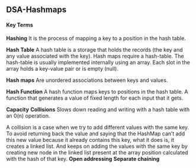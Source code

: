 ## DSA-Hashmaps

####  Key Terms

**Hashing** 
It is the process of mapping a key to a position in the hash table.

**Hash Table** 
A hash table is a storage that holds the records (the key and any value associated with the key). Hash maps require a hash-table. The hash-table is usually implemented internally using an array. Each slot in the array holds a key-value pair or is empty (null).

**Hash maps**
Are unordered associations between keys and values.

**Hash Function** 
A hash function maps keys to positions in the hash table. A function that generates a value of fixed length for each input that it gets.

**Capacity**
**Collisions**
Slows down reading and writing with a hash table with an 0(n) operation.

A collision is a case when we try to add different values with the same key. To avoid returning back the value and saying that the HashMap can’t add this new value because it already contains this key, what it does is, it creates a linked list. And keeps on adding the values with the same key by creating new node in the linked list present at the array position calculated with the hash of that key.
**Open addressing**
**Separate chaining**